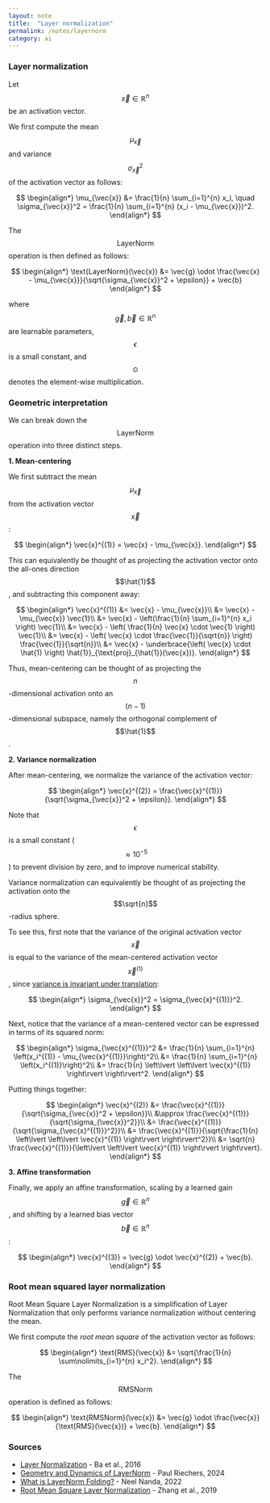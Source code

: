 ```yaml
---
layout: note
title:  "Layer normalization"
permalink: /notes/layernorm
category: ai
---
```


### Layer normalization

Let $$\vec{x} \in \mathbb{R}^{n}$$ be an activation vector.

We first compute the mean $$\mu_{\vec{x}}$$ and variance $$\sigma_{\vec{x}}^2$$ of the activation vector as follows:

$$
\begin{align*}
\mu_{\vec{x}} &= \frac{1}{n} \sum_{i=1}^{n} x_i, \quad \sigma_{\vec{x}}^2 = \frac{1}{n} \sum_{i=1}^{n} (x_i - \mu_{\vec{x}})^2.
\end{align*}
$$

The $$\text{LayerNorm}$$ operation is then defined as follows:

$$
\begin{align*}
\text{LayerNorm}(\vec{x}) &= \vec{g} \odot \frac{\vec{x} - \mu_{\vec{x}}}{\sqrt{\sigma_{\vec{x}}^2 + \epsilon}} + \vec{b}
\end{align*}
$$

where $$\vec{g}, \vec{b} \in \mathbb{R}^{n}$$ are learnable parameters, $$\epsilon$$ is a small constant, and $$\odot$$ denotes the element-wise multiplication.

### Geometric interpretation

We can break down the $$\text{LayerNorm}$$ operation into three distinct steps.

**1. Mean-centering**

We first subtract the mean $$\mu_{\vec{x}}$$ from the activation vector $$\vec{x}$$:

$$
\begin{align*}
\vec{x}^{(1)} = \vec{x} - \mu_{\vec{x}}.
\end{align*}
$$

This can equivalently be thought of as projecting the activation vector onto the all-ones direction $$\hat{1}$$, and subtracting this component away:

$$
\begin{align*}
\vec{x}^{(1)} &= \vec{x} - \mu_{\vec{x}}\\
&= \vec{x} - \mu_{\vec{x}} \vec{1}\\
&= \vec{x} - \left(\frac{1}{n} \sum_{i=1}^{n} x_i \right) \vec{1}\\
&= \vec{x} - \left( \frac{1}{n} \vec{x} \cdot \vec{1} \right) \vec{1}\\
&= \vec{x} - \left( \vec{x} \cdot \frac{\vec{1}}{\sqrt{n}} \right) \frac{\vec{1}}{\sqrt{n}}\\
&= \vec{x} - \underbrace{\left( \vec{x} \cdot \hat{1} \right) \hat{1}}_{\text{proj}_{\hat{1}}(\vec{x})}.
\end{align*}
$$

Thus, mean-centering can be thought of as projecting the $$n$$-dimensional activation onto an $$(n-1)$$-dimensional subspace, namely the orthogonal complement of $$\hat{1}$$.

**2. Variance normalization**

After mean-centering, we normalize the variance of the activation vector:

$$
\begin{align*}
\vec{x}^{(2)} = \frac{\vec{x}^{(1)}}{\sqrt{\sigma_{\vec{x}}^2 + \epsilon}}.
\end{align*}
$$

Note that $$\epsilon$$ is a small constant ($$\approx 10^{-5}$$) to prevent division by zero, and to improve numerical stability.

Variance normalization can equivalently be thought of as projecting the activation onto the $$\sqrt{n}$$-radius sphere.

To see this, first note that the variance of the original activation vector $$\vec{x}$$ is equal to the variance of the mean-centered activation vector $$\vec{x}^{(1)}$$, since [variance is invariant under translation](https://en.wikipedia.org/wiki/Variance#Addition_and_multiplication_by_a_constant):

$$
\begin{align*}
\sigma_{\vec{x}}^2 = \sigma_{\vec{x}^{(1)}}^2.
\end{align*}
$$

Next, notice that the variance of a mean-centered vector can be expressed in terms of its squared norm:

$$
\begin{align*}
\sigma_{\vec{x}^{(1)}}^2 &= \frac{1}{n} \sum_{i=1}^{n} \left(x_i^{(1)} - \mu_{\vec{x}^{(1)}}\right)^2\\
&= \frac{1}{n} \sum_{i=1}^{n} \left(x_i^{(1)}\right)^2\\
&= \frac{1}{n} \left\lvert \left\lvert \vec{x}^{(1)} \right\rvert \right\rvert^2.
\end{align*}
$$

Putting things together:

$$
\begin{align*}
\vec{x}^{(2)} &= \frac{\vec{x}^{(1)}}{\sqrt{\sigma_{\vec{x}}^2 + \epsilon}}\\
&\approx \frac{\vec{x}^{(1)}}{\sqrt{\sigma_{\vec{x}}^2}}\\
&= \frac{\vec{x}^{(1)}}{\sqrt{\sigma_{\vec{x}^{(1)}}^2}}\\
&= \frac{\vec{x}^{(1)}}{\sqrt{\frac{1}{n} \left\lvert \left\lvert \vec{x}^{(1)} \right\rvert \right\rvert^2}}\\
&= \sqrt{n} \frac{\vec{x}^{(1)}}{\left\lvert \left\lvert \vec{x}^{(1)} \right\rvert \right\rvert}.
\end{align*}
$$

**3. Affine transformation**

Finally, we apply an affine transformation, scaling by a learned gain $$\vec{g} \in \mathbb{R}^{n}$$, and shifting by a learned bias vector $$\vec{b} \in \mathbb{R}^{n}$$:

$$
\begin{align*}
\vec{x}^{(3)} = \vec{g} \odot \vec{x}^{(2)} + \vec{b}.
\end{align*}
$$

### Root mean squared layer normalization

Root Mean Square Layer Normalization is a simplification of Layer Normalization that only performs variance normalization without centering the mean.

We first compute the *root mean square* of the activation vector as follows:

$$
\begin{align*}
\text{RMS}(\vec{x}) &= \sqrt{\frac{1}{n} \sum\nolimits_{i=1}^{n} x_i^2}.
\end{align*}
$$

The $$\text{RMSNorm}$$ operation is defined as follows:

$$
\begin{align*}
\text{RMSNorm}(\vec{x}) &= \vec{g} \odot \frac{\vec{x}}{\text{RMS}(\vec{x})} + \vec{b}.
\end{align*}
$$

### Sources

- [Layer Normalization](https://arxiv.org/abs/1607.06450) - Ba et al., 2016
- [Geometry and Dynamics of LayerNorm](https://arxiv.org/abs/2405.04134) - Paul Riechers, 2024
- [What is LayerNorm Folding?](https://github.com/TransformerLensOrg/TransformerLens/blob/main/further_comments.md#weight-processing) - Neel Nanda, 2022
- [Root Mean Square Layer Normalization](https://arxiv.org/abs/1910.07467) - Zhang et al., 2019